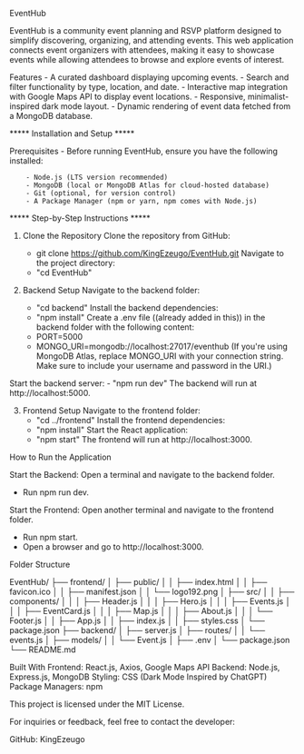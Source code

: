 EventHub

EventHub is a community event planning and RSVP platform designed to simplify discovering, organizing, and attending events. This web application connects event organizers with attendees, making it easy to showcase events while allowing attendees to browse and explore events of interest.

Features
    - A curated dashboard displaying upcoming events.
    - Search and filter functionality by type, location, and date.
    - Interactive map integration with Google Maps API to display event locations.
    - Responsive, minimalist-inspired dark mode layout.
    - Dynamic rendering of event data fetched from a MongoDB database.


***** Installation and Setup *****

Prerequisites
    - Before running EventHub, ensure you have the following installed:

        - Node.js (LTS version recommended) 
        - MongoDB (local or MongoDB Atlas for cloud-hosted database) 
        - Git (optional, for version control) 
        - A Package Manager (npm or yarn, npm comes with Node.js)



***** Step-by-Step Instructions *****
1. Clone the Repository
Clone the repository from GitHub:
    - git clone https://github.com/KingEzeugo/EventHub.git
Navigate to the project directory:
    - "cd EventHub"

2. Backend Setup
Navigate to the backend folder:
    - "cd backend"
Install the backend dependencies:
    - "npm install"
Create a .env file ((already added in this)) in the backend folder with the following content:
    - PORT=5000
    - MONGO_URI=mongodb://localhost:27017/eventhub
(If you're using MongoDB Atlas, replace MONGO_URI with your connection string. Make sure to include your username and password in the URI.)

Start the backend server:
    - "npm run dev"
The backend will run at http://localhost:5000.

3. Frontend Setup
Navigate to the frontend folder:
    - "cd ../frontend"
Install the frontend dependencies:
    - "npm install"
Start the React application:
    - "npm start"
The frontend will run at http://localhost:3000.



How to Run the Application

Start the Backend:
Open a terminal and navigate to the backend folder.
- Run npm run dev.

Start the Frontend:
Open another terminal and navigate to the frontend folder.
- Run npm start.
- Open a browser and go to http://localhost:3000.

Folder Structure

EventHub/
├── frontend/
│   ├── public/
│   │   ├── index.html
│   │   ├── favicon.ico
│   │   ├── manifest.json
│   │   └── logo192.png
│   ├── src/
│   │   ├── components/
│   │   │   ├── Header.js
│   │   │   ├── Hero.js
│   │   │   ├── Events.js
│   │   │   ├── EventCard.js
│   │   │   ├── Map.js
│   │   │   ├── About.js
│   │   │   └── Footer.js
│   │   ├── App.js
│   │   ├── index.js
│   │   ├── styles.css
│   └── package.json
├── backend/
│   ├── server.js
│   ├── routes/
│   │   └── events.js
│   ├── models/
│   │   └── Event.js
│   ├── .env
│   └── package.json
└── README.md



Built With
Frontend: React.js, Axios, Google Maps API
Backend: Node.js, Express.js, MongoDB
Styling: CSS (Dark Mode Inspired by ChatGPT)
Package Managers: npm


This project is licensed under the MIT License.

For inquiries or feedback, feel free to contact the developer:

GitHub: KingEzeugo
